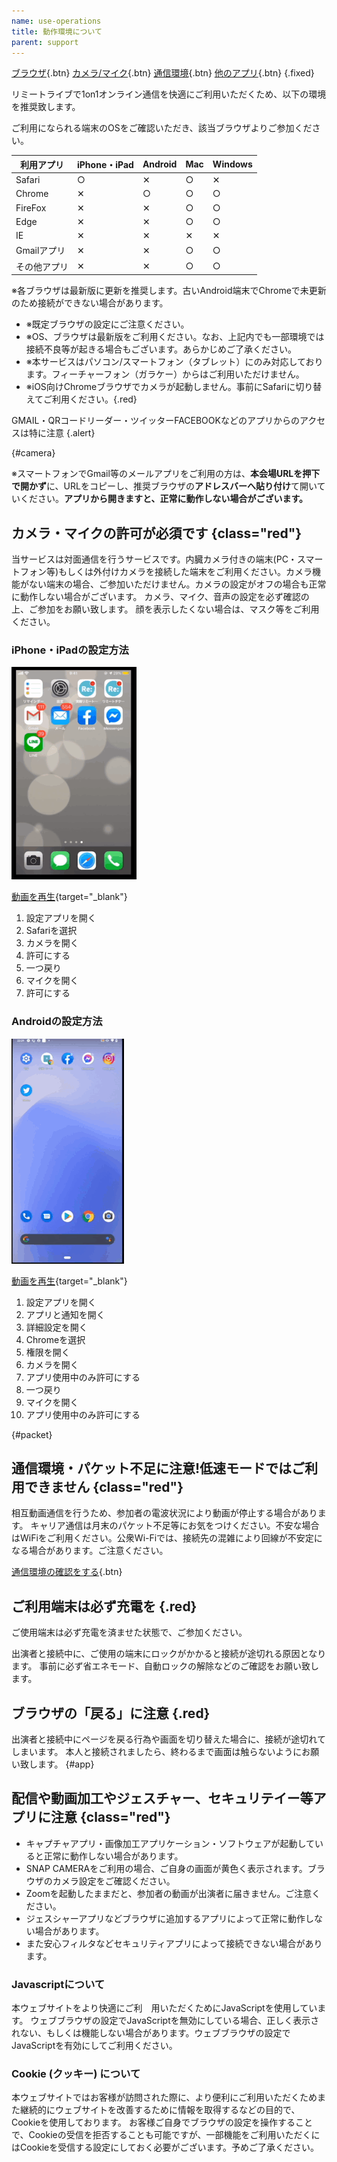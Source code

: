 ```yaml
---
name: use-operations
title: 動作環境について
parent: support
---
```


[ブラウザ](/support/use-operations){.btn} [カメラ/マイク](#camera){.btn} [通信環境](#packet){.btn} [他のアプリ](#app){.btn} {.fixed}

リミートライブで1on1オンライン通信を快適にご利用いただくため、以下の環境を推奨致します。

ご利用になられる端末のOSをご確認いただき、該当ブラウザよりご参加ください。

| 利用アプリ | iPhone・iPad | Android | Mac | Windows |
| - | - | - | - | - |
| Safari | ○ | ✕ | ○ | ✕ |
| Chrome | ✕ | ○ | ○ | ○ |
| FireFox | ✕ | ✕ | ○ | ○ |
| Edge | ✕ | ✕ | ○ | ○ |
| IE | ✕ | ✕ | ✕ | ✕ |
| Gmailアプリ | ✕ | ✕ | ○ | ○ |
| その他アプリ | ✕ | ✕ | ○ | ○ 

※各ブラウザは最新版に更新を推奨します。古いAndroid端末でChromeで未更新のため接続ができない場合があります。

- ※既定ブラウザの設定にご注意ください。
- ※OS、ブラウザは最新版をご利用ください。なお、上記内でも一部環境では接続不良等が起きる場合もございます。あらかじめご了承ください。
- ※本サービスはパソコン/スマートフォン（タブレット）にのみ対応しております。フィーチャーフォン（ガラケー）からはご利用いただけません。
- ※iOS向けChromeブラウザでカメラが起動しません。事前にSafariに切り替えてご利用ください。{.red}

GMAIL・QRコードリーダー・ツイッターFACEBOOKなどのアプリからのアクセスは特に注意 {.alert}

{#camera}

※スマートフォンでGmail等のメールアプリをご利用の方は、**本会場URLを押下で開かず**に、URLをコピーし、推奨ブラウザの**アドレスバーへ貼り付け**て開いていください。**アプリから開きますと、正常に動作しない場合がございます。**

## カメラ・マイクの許可が必須です {class="red"}
当サービスは対面通信を行うサービスです。内臓カメラ付きの端末(PC・スマートフォン等)もしくは外付けカメラを接続した端末をご利用ください。<span class="red">カメラ機能がない端末の場合、ご参加いただけません。カメラの設定がオフの場合も正常に動作しない場合がございます。</span>
カメラ、マイク、音声の設定を必ず確認の上、ご参加をお願い致します。
顔を表示したくない場合は、マスク等をご利用ください。
<div class="flex-box">
<div class="col">

### iPhone・iPadの設定方法
![iPhoneのSafariのカメラとマイクの設定方法](/images/support/camera-mic-iphone.gif)

[動画を再生](/images/support/camera-mic-iphone.mp4){target="_blank"}

1. 設定アプリを開く
2. Safariを選択
3. カメラを開く
4. 許可にする
5. 一つ戻り
6. マイクを開く
7. 許可にする
</div>
<div class="col">

### Androidの設定方法
![AndroidのChromeのカメラとマイクの設定方法](/images/support/camera-mic-android.gif)

[動画を再生](/images/support/camera-mic-android.mp4){target="_blank"}

1. 設定アプリを開く
1. アプリと通知を開く
1. 詳細設定を開く
2. Chromeを選択
3. 権限を開く
1. カメラを開く
4. アプリ使用中のみ許可にする
5. 一つ戻り
6. マイクを開く
7. アプリ使用中のみ許可にする
</div>
</div>

{#packet}

## 通信環境・パケット不足に注意!低速モードではご利用できません  {class="red"}
相互動画通信を行うため、参加者の電波状況により動画が停止する場合があります。
キャリア通信は月末のパケット不足等にお気をつけください。不安な場合はWiFiをご利用ください。公衆Wi-Fiでは、接続先の混雑により回線が不安定になる場合があります。ご注意ください。

[通信環境の確認をする](https://speedtest.gate02.ne.jp/){.btn}

## ご利用端末は必ず充電を {.red}
ご使用端末は必ず充電を済ませた状態で、ご参加ください。

出演者と接続中に、ご使用の端末にロックがかかると接続が途切れる原因となります。 事前に必ず省エネモード、自動ロックの解除などのご確認をお願い致します。
## ブラウザの「戻る」に注意 {.red}
出演者と接続中にページを戻る行為や画面を切り替えた場合に、接続が途切れてしまいます。 本人と接続されましたら、終わるまで画面は触らないようにお願い致します。
{#app}

## 配信や動画加工やジェスチャー、セキュリテイー等アプリに注意 {class="red"}
- キャプチャアプリ・画像加工アプリケーション・ソフトウェアが起動していると正常に動作しない場合があります。
- SNAP CAMERAをご利用の場合、ご自身の画面が黄色く表示されます。ブラウザのカメラ設定をご確認ください。
- Zoomを起動したままだと、参加者の動画が出演者に届きません。ご注意ください。
- ジェスシャーアプリなどブラウザに追加するアプリによって正常に動作しない場合があります。
- また安心フィルタなどセキュリティアプリによって接続できない場合があります。

### Javascriptについて
本ウェブサイトをより快適にご利　用いただくためにJavaScriptを使用しています。 ウェブブラウザの設定でJavaScriptを無効にしている場合、正しく表示されない、もしくは機能しない場合があります。ウェブブラウザの設定でJavaScriptを有効にしてご利用ください。

### Cookie (クッキー) について
本ウェブサイトではお客様が訪問された際に、より便利にご利用いただくためまた継続的にウェブサイトを改善するために情報を取得するなどの目的で、Cookieを使用しております。 お客様ご自身でブラウザの設定を操作することで、Cookieの受信を拒否することも可能ですが、一部機能をご利用いただくにはCookieを受信する設定にしておく必要がございます。予めご了承ください。